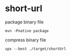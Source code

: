 # short-url

package binary file

```shell
mvn -Pnative package
```

compress binary file

```shell
upx --best ./target/shortUrl
```